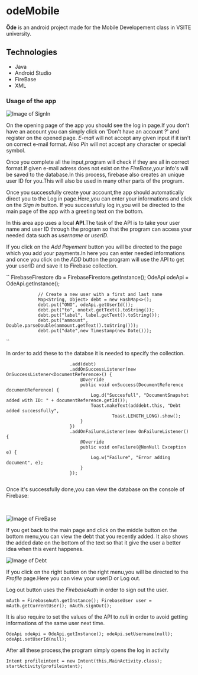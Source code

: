# odeMobile

**Öde** is an android project made for the Mobile Developement class in VSITE university.

## Technologies

- Java
- Android Studio
- FireBase
- XML

### Usage of the app

![Image of SignIn](https://github.com/FatiGurqiti/odeMobile/blob/master/images/1.bmp)

On the opening page of the app you should see the log in page.If you don't have an account you can simply click on 'Don't have an account ?' and register on the opened page.
_E-mail_ will not accept any given input if it isn't on correct e-mail format.
Also _Pin_ will not accept any character or special symbol.

Once you complete all the input,program will check if they are all in correct format.If given e-mail adress does not exist on the _FireBase_,your info's will be saved to the database.In this process, firebase also creates an unique user ID for you.This will also be used in many other parts of the program.

Once you successfully create your account,the app should automatically direct you to the Log in page.Here,you can enter your informations and click on the _Sign in_ button.
If you successfully log in,you will be directed to the main page of the app with a greeting text on the bottom.

In this area app uses a local **API**.The task of the API is to take your user name and user ID through the program so that the program can access your needed data such as _username_ or _userID_.

If you click on the _Add Payement_ button you will be directed to the page which you add your payments.In here you can enter needed informations and once you click on the _ADD_ button the program will use the API to get your userID and save it to Firebase collection.

``
                FirebaseFirestore db = FirebaseFirestore.getInstance();
                OdeApi odeApi = OdeApi.getInstance();
         
                // Create a new user with a first and last name
                Map<String, Object> debt = new HashMap<>();
                debt.put("ONO", odeApi.getUserId());
                debt.put("to", onotxt.getText().toString());
                debt.put("label", label.getText().toString());
                debt.put("ammount", Double.parseDouble(ammount.getText().toString()));
                debt.put("date",new Timestamp(new Date()));
``

In order to add these to the databse it is needed to specify the collection.

```     db.collection("debt")
                        .add(debt)
                        .addOnSuccessListener(new OnSuccessListener<DocumentReference>() {
                            @Override
                            public void onSuccess(DocumentReference documentReference) {
                                Log.d("Succesfull", "DocumentSnapshot added with ID: " + documentReference.getId());
                                Toast.makeText(adddebt.this, "Debt added successfully",
                                        Toast.LENGTH_LONG).show();
                            }
                        })
                        .addOnFailureListener(new OnFailureListener() {
                            @Override
                            public void onFailure(@NonNull Exception e) {
                                Log.w("Failure", "Error adding document", e);
                            }
                        });


```

Once it's successfully done,you can view the database on the console of Firebase:

<br>

![Image of FireBase](https://github.com/FatiGurqiti/odeMobile/blob/master/images/2.bmp)

If you get back to the main page and click on the middle button on the bottom menu,you can view the debt that you recently added.
It also shows the added date on the bottom of the text so that it give the user a better idea when this event happenes.

![Image of Debt](https://github.com/FatiGurqiti/odeMobile/blob/master/images/3.bmp)

If you click on the right button on the right menu,you will be directed to the _Profile_ page.Here you can view your userID or Log out.

Log out button uses the _FirebaseAuth_ in order to sign out the user.

`
        mAuth = FirebaseAuth.getInstance();
        FirebaseUser user = mAuth.getCurrentUser();
        mAuth.signOut();
`

It is also require to set the values of the API to _null_ in order to avoid getting informations of the same user next time.

`
  OdeApi odeApi = OdeApi.getInstance();
        odeApi.setUsername(null);
        odeApi.setUserId(null);
`

After all these process,the program simply opens the log in activity

`
 Intent profileintent = new Intent(this,MainActivity.class);
        startActivity(profileintent);
`
